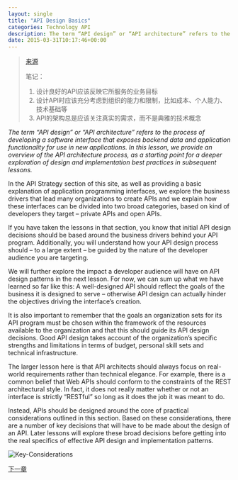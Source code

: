 ```yaml
---
layout: single
title: "API Design Basics"
categories: Technology API
description: The term “API design” or “API architecture” refers to the process of developing a software interface that exposes backend data and application functionality for use in new applications. In this lesson, we provide an overview of the API architecture process, as a starting point for a deeper exploration of design and implementation best practices in subsequent lessons.
date: 2015-03-31T10:17:46+00:00
---
```


> [来源][1]
>
> 笔记：
> 1. 设计良好的API应该反映它所服务的业务目标
> 2. 设计API时应该充分考虑到组织的能力和限制，比如成本、个人能力、技术基础等
> 3. API的架构总是应该关注真实的需求，而不是典雅的技术概念

*The term “API design” or “API architecture” refers to the process of developing a software interface that exposes backend data and application functionality for use in new applications. In this lesson, we provide an overview of the API architecture process, as a starting point for a deeper exploration of design and implementation best practices in subsequent lessons.*

In the API Strategy section of this site, as well as providing a basic explanation of application programming interfaces, we explore the business drivers that lead many organizations to create APIs and we explain how these interfaces can be divided into two broad categories, based on kind of developers they target – private APIs and open APIs.

If you have taken the lessons in that section, you know that initial API design decisions should be based around the business drivers behind your API program. Additionally, you will understand how your API design process should – to a large extent – be guided by the nature of the developer audience you are targeting.

We will further explore the impact a developer audience will have on API design patterns in the next lesson. For now, we can sum up what we have learned so far like this: A well-designed API should reflect the goals of the business it is designed to serve – otherwise API design can actually hinder the objectives driving the interface’s creation.

It is also important to remember that the goals an organization sets for its API program must be chosen within the framework of the resources available to the organization and that this should guide its API design decisions. Good API design takes account of the organization’s specific strengths and limitations in terms of budget, personal skill sets and technical infrastructure. 

The larger lesson here is that API architects should always focus on real-world requirements rather than technical elegance. For example, there is a common belief that Web APIs should conform to the constraints of the REST architectural style. In fact, it does not really matter whether or not an interface is strictly “RESTful” so long as it does the job it was meant to do.

Instead, APIs should be designed around the core of practical considerations outlined in this section. Based on these considerations, there are a number of key decisions that will have to be made about the design of an API. Later lessons will explore these broad decisions before getting into the real specifics of effective API design and implementation patterns.

![Key-Considerations](http://www.apiacademy.co/sites/default/files/Key-Considerations-v5.png)



[下一章][2]


[1]: http://www.apiacademy.co/lessons/api-design/api-design-basics
[2]: /api/developer-experience/

